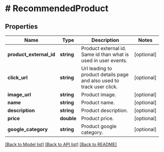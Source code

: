# # RecommendedProduct

## Properties

Name | Type | Description | Notes
------------ | ------------- | ------------- | -------------
**product_external_id** | **string** | Product external id. Same id than what is used in user events. | [optional]
**click_url** | **string** | Url leading to product details page and also used to track user click. | [optional]
**image_url** | **string** | Product image. | [optional]
**name** | **string** | Product name. | [optional]
**description** | **string** | Product description. | [optional]
**price** | **double** | Product price. | [optional]
**google_category** | **string** | Product google category. | [optional]

[[Back to Model list]](../../README.md#models) [[Back to API list]](../../README.md#endpoints) [[Back to README]](../../README.md)
